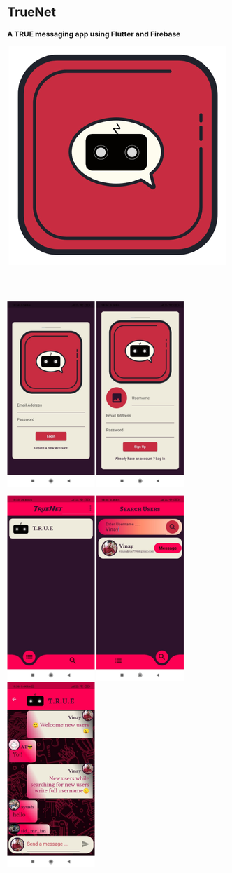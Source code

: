 # TrueNet

### A TRUE messaging app using Flutter and Firebase 


<p align="center">
  <img src="https://github.com/rokkam7784/true_net/blob/main/images/TrueNet-noBg.png" alt="TrueNet Logo" />
</p>


<br><br>
<br>

<p float="left">
<img src="https://github.com/rokkam7784/true_net/blob/main/images/TrueNetSS/SignIn.jpeg" alt="SignIn" width="200"/>
<img src="https://github.com/rokkam7784/true_net/blob/main/images/TrueNetSS/SignUp.jpeg" alt="SignIn" width="200"/>
<br><br>
<img src="https://github.com/rokkam7784/true_net/blob/main/images/TrueNetSS/ChatRoomScreen.jpeg" alt="SignIn" width="200"/>
<img src="https://github.com/rokkam7784/true_net/blob/main/images/TrueNetSS/SearchScreen.jpeg" alt="SignIn" width="200"/>
<img src="https://github.com/rokkam7784/true_net/blob/main/images/TrueNetSS/ChatScreen.jpeg" alt="SignIn" width="200"/>
</p>
